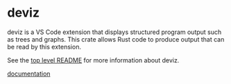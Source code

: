 # deviz

deviz is a VS Code extension that displays structured program output such as trees and graphs.
This crate allows Rust code to produce output that can be read by this extension.

See the [top level README](../README.md) for more information about deviz.

[documentation](TODO)
